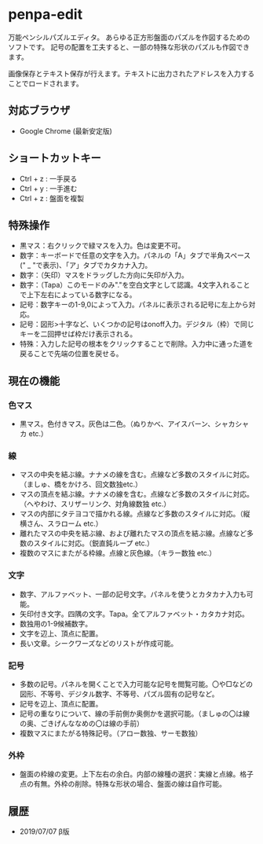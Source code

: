 # penpa-edit
万能ペンシルパズルエディタ。
あらゆる正方形盤面のパズルを作図するためのソフトです。
記号の配置を工夫すると、一部の特殊な形状のパズルも作図できます。

画像保存とテキスト保存が行えます。テキストに出力されたアドレスを入力することでロードされます。

## 対応ブラウザ
* Google Chrome (最新安定版)

## ショートカットキー
* Ctrl + z : 一手戻る
* Ctrl + y : 一手進む
* Ctrl + z : 盤面を複製

## 特殊操作
* 黒マス：右クリックで緑マスを入力。色は変更不可。
* 数字：キーボードで任意の文字を入力。パネルの「A」タブで半角スペース(" _ "で表示)、「ア」タブでカタカナ入力。
* 数字：（矢印）マスをドラッグした方向に矢印が入力。
* 数字：（Tapa）このモードのみ"."を空白文字として認識。4文字入れることで上下左右によっている数字になる。
* 記号：数字キーの1-9,0によって入力。パネルに表示される記号に左上から対応。
* 記号：図形>十字など、いくつかの記号はonoff入力。デジタル（枠）で同じキーを二回押せば枠だけ表示される。
* 特殊：入力した記号の根本をクリックすることで削除。入力中に通った道を戻ることで先端の位置を戻せる。

## 現在の機能
### 色マス
* 黒マス。色付きマス。灰色は二色。（ぬりかべ、アイスバーン、シャカシャカ etc.）
### 線
* マスの中央を結ぶ線。ナナメの線を含む。点線など多数のスタイルに対応。（ましゅ、橋をかけろ、回文数独etc.）
* マスの頂点を結ぶ線。ナナメの線を含む。点線など多数のスタイルに対応。（へやわけ、スリザーリンク、対角線数独 etc.）
* マスの内部にタテヨコで描かれる線。点線など多数のスタイルに対応。（縦横さん、スラローム etc.）
* 離れたマスの中央を結ぶ線、および離れたマスの頂点を結ぶ線。点線など多数のスタイルに対応。（鋭直鈍ループ etc.）
* 複数のマスにまたがる枠線。点線と灰色線。（キラー数独 etc.）
### 文字
* 数字、アルファベット、一部の記号文字。パネルを使うとカタカナ入力も可能。
* 矢印付き文字。四隅の文字。Tapa。全てアルファベット・カタカナ対応。
* 数独用の1-9候補数字。
* 文字を辺上、頂点に配置。
* 長い文章。シークワーズなどのリストが作成可能。
### 記号
* 多数の記号。パネルを開くことで入力可能な記号を閲覧可能。〇や□などの図形、不等号、デジタル数字、不等号、パズル固有の記号など。
* 記号を辺上、頂点に配置。
* 記号の重なりについて、線の手前側か奥側かを選択可能。（ましゅの〇は線の奥、ごきげんななめの〇は線の手前）
* 複数マスにまたがる特殊記号。（アロー数独、サーモ数独）
### 外枠
* 盤面の枠線の変更。上下左右の余白。内部の線種の選択：実線と点線。格子点の有無。外枠の削除。特殊な形状の場合、盤面の線は自作可能。

## 履歴
* 2019/07/07 β版
